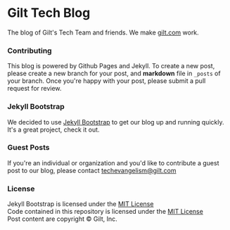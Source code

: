 # Gilt Tech Blog

The blog of Gilt's Tech Team and friends. We make [gilt.com](http://gilt.com) work.

### Contributing

This blog is powered by Github Pages and Jekyll. To create a new post, please create a new branch for your post, and **markdown** file in `_posts` of your branch. Once you're happy with your post, please submit a pull request for review.

### Jekyll Bootstrap

We decided to use [Jekyll Bootstrap](http://jekyllbootstrap.com) to get our blog up and running quickly. It's a great project, check it out.

### Guest Posts

If you're an individual or organization and you'd like to contribute a guest post to our blog, please contact [techevangelism@gilt.com](mailto:techevangelism@gilt.com)

### License

Jekyll Bootstrap is licensed under the [MIT License](http://opensource.org/licenses/MIT)  
Code contained in this repository is licensed under the [MIT License](https://raw.githubusercontent.com/gilt/tech-blog/gh-pages/LICENSE)  
Post content are copyright &copy; Gilt, Inc.

